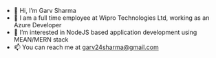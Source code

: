 - 👋 Hi, I’m Garv Sharma
- 💼 I am a full time employee at Wipro Technologies Ltd, working as an Azure Developer
- 👀 I’m interested in NodeJS based application development using MEAN/MERN stack
- 📫 You can reach me at garv24sharma@gmail.com

